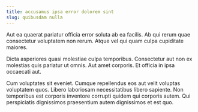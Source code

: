 ```yaml
---
title: accusamus ipsa error dolorem sint
slug: quibusdam nulla
---
```


Aut ea quaerat pariatur officia error soluta ab ea facilis. Ab qui rerum quae consectetur voluptatem non rerum. Atque vel qui quam culpa cupiditate maiores.

Dicta asperiores quasi molestiae culpa temporibus. Consectetur aut non ex molestias quis pariatur ut omnis. Aut amet corporis. Et officia in ipsa occaecati aut.

Cum voluptates sit eveniet. Cumque repellendus eos aut velit voluptas voluptatem quos. Libero laboriosam necessitatibus libero sapiente. Non temporibus est corporis inventore corrupti quidem qui corporis autem. Qui perspiciatis dignissimos praesentium autem dignissimos et est quo.
